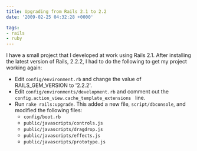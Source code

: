 ```yaml
---
title: Upgrading from Rails 2.1 to 2.2
date: '2009-02-25 04:32:28 +0000'

tags:
- rails
- ruby
---
```

I have a small project that I developed at work using Rails 2.1.  After installing the latest version of Rails, 2.2.2, I had to do the following to get my project working again:

* Edit `config/environment.rb` and change the value of RAILS_GEM_VERSION to '2.2.2'.
* Edit `config/environments/development.rb` and comment out the `config.action_view.cache_template_extensions ` line.
* Run `rake rails:upgrade`.  This added a new file, `script/dbconsole`, and modified the following files:
  * `config/boot.rb`
  * `public/javascripts/controls.js`
  * `public/javascripts/dragdrop.js`
  * `public/javascripts/effects.js`
  * `public/javascripts/prototype.js`

